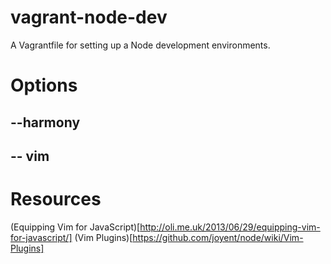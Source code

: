 # vagrant-node-dev

A Vagrantfile for setting up a Node development environments.

# Options

## --harmony

## -- vim

# Resources
(Equipping Vim for JavaScript)[http://oli.me.uk/2013/06/29/equipping-vim-for-javascript/]
(Vim Plugins)[https://github.com/joyent/node/wiki/Vim-Plugins]
